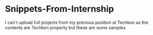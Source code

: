 # Snippets-From-Internship
I can't upload full projects from my previous position at Techkon as the contents are Techkon property but these are some samples.
